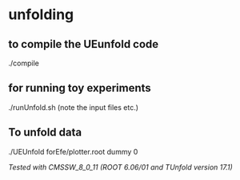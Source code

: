 # unfolding

## to compile the UEunfold code
./compile 

## for running toy experiments
./runUnfold.sh (note the input files etc.)

## To unfold data
./UEUnfold forEfe/plotter.root dummy 0

*Tested with CMSSW_8_0_11 (ROOT 6.06/01 and TUnfold version 17.1)*
